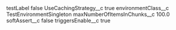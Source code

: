 <?xml version="1.0" encoding="UTF-8"?>
<CustomMetadata xmlns="http://soap.sforce.com/2006/04/metadata" xmlns:xsi="http://www.w3.org/2001/XMLSchema-instance" xmlns:xsd="http://www.w3.org/2001/XMLSchema">
    <label>testLabel</label>
    <protected>false</protected>
    <values>
        <field>UseCachingStrategy__c</field>
        <value xsi:type="xsd:boolean">true</value>
    </values>
    <values>
        <field>environmentClass__c</field>
        <value xsi:type="xsd:string">TestEnvironmentSingleton</value>
    </values>
    <values>
        <field>maxNumberOfItemsInChunks__c</field>
        <value xsi:type="xsd:double">100.0</value>
    </values>
    <values>
        <field>softAssert__c</field>
        <value xsi:type="xsd:boolean">false</value>
    </values>
    <values>
        <field>triggersEnable__c</field>
        <value xsi:type="xsd:boolean">true</value>
    </values>
</CustomMetadata>
